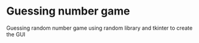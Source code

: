 # Guessing number game

Guessing random number game using random library and tkinter to create the GUI
